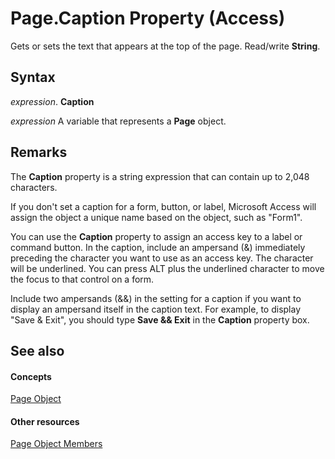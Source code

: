 
# Page.Caption Property (Access)

Gets or sets the text that appears at the top of the page. Read/write  **String**.


## Syntax

 _expression_. **Caption**

 _expression_ A variable that represents a **Page** object.


## Remarks

The  **Caption** property is a string expression that can contain up to 2,048 characters.

 If you don't set a caption for a form, button, or label, Microsoft Access will assign the object a unique name based on the object, such as "Form1".

You can use the  **Caption** property to assign an access key to a label or command button. In the caption, include an ampersand (&amp;) immediately preceding the character you want to use as an access key. The character will be underlined. You can press ALT plus the underlined character to move the focus to that control on a form.

Include two ampersands (&amp;&amp;) in the setting for a caption if you want to display an ampersand itself in the caption text. For example, to display "Save &amp; Exit", you should type  **Save &amp;&amp; Exit** in the **Caption** property box.


## See also


#### Concepts


[Page Object](6351b0ea-bd07-5ee6-ea20-0d410e09d939.md)
#### Other resources


[Page Object Members](8d4078db-389b-b9a6-00b1-7be0f1102808.md)